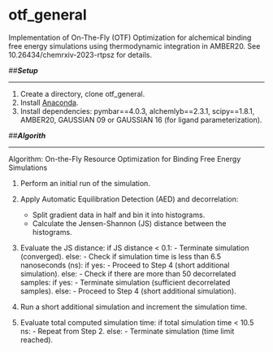 # otf_general

Implementation of On-The-Fly (OTF) Optimization for alchemical binding free energy simulations using thermodynamic integration in AMBER20. See 10.26434/chemrxiv-2023-rtpsz for details.

##***Setup***
***

1. Create a directory, clone otf_general.
2. Install [Anaconda](https://docs.anaconda.com/anaconda/install/).
3. Install dependencies: pymbar==4.0.3, alchemlyb==2.3.1, scipy==1.8.1, AMBER20, GAUSSIAN 09 or GAUSSIAN 16 (for ligand parameterization).


##***Algorith***
***

Algorithm: On-the-Fly Resource Optimization for Binding Free Energy Simulations

1. Perform an initial run of the simulation.

2. Apply Automatic Equilibration Detection (AED) and decorrelation:
    - Split gradient data in half and bin it into histograms.
    - Calculate the Jensen-Shannon (JS) distance between the histograms.

3. Evaluate the JS distance:
    if JS distance < 0.1:
        - Terminate simulation (converged).
    else:
        - Check if simulation time is less than 6.5 nanoseconds (ns):
            if yes:
                - Proceed to Step 4 (short additional simulation).
            else:
                - Check if there are more than 50 decorrelated samples:
                    if yes:
                        - Terminate simulation (sufficient decorrelated samples).
                    else:
                        - Proceed to Step 4 (short additional simulation).

4. Run a short additional simulation and increment the simulation time.

5. Evaluate total computed simulation time:
    if total simulation time < 10.5 ns:
        - Repeat from Step 2.
    else:
        - Terminate simulation (time limit reached).
